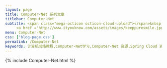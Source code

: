 ```yaml
---
layout: page
title: Computer-Net 系列文章
titlebar: Computer-Net
subtitle: <span class="mega-octicon octicon-cloud-upload"></span>&nbsp;&nbsp;
     <a href ="http://www.ityouknow.com/assets/images/keeppuresmile.jpg">关注公众号：<font color="#00FF00">纯洁的微笑</font>，回复"springcloud"进群交流。</a>
menu: Computer-Net
css: ['blog-page.css']
permalink: /Computer-Net
keywords: 计算机网络教程,Computer-Net学习,Computer-Net 资源,Spring Cloud 资源,Spring Cloud
---
```

{% include Computer-Net.html %}
